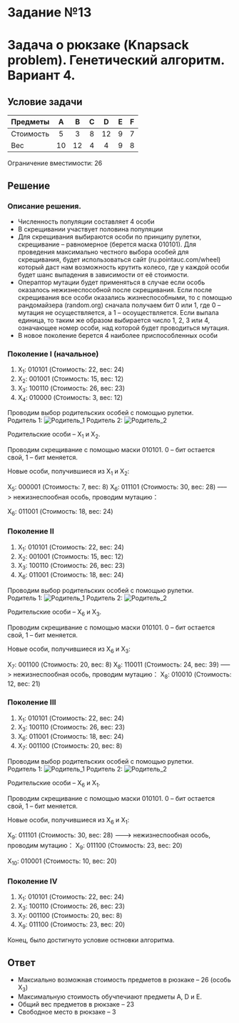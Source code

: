 # Задание №13
# Задача о рюкзаке (Knapsack problem). Генетический алгоритм. Вариант 4.
## Условиe задачи
| Предметы  |  A  | B  | C | D  | E | F |
|:----------|:---:|:--:|:-:|:--:|:-:|:-:|
| Стоимость |  5  | 3  | 8 | 12 | 9 | 7 |
| Вес       | 10  | 12 | 4 | 4  | 9 | 8 |

Ограничение вместимости: 26
## Решение
### Описание решения.

- Численность популяции составляет 4 особи
- В скрещивании участвует половина популяции
- Для скрещивания выбираются особи по принципу рулетки, скрещивание – равномерное (берется маска 010101). Для проведения максимально честного выбора особей для скрещивания, будет использоваться сайт (ru.pointauc.com/wheel) который даст нам возможность крутить колесо, где у каждой особи будет шанс выпадения в зависимости от её стоимости.
- Операптор мутации будет применяться в случае если особь оказалось нежизнеспособной после скрещивания. Если после скрещивания все особи оказались жизнеспособными, то с помощью рандомайзера (random.org) сначала получаем бит 0 или 1, где 0 – мутация не осуществляется, а 1 – осоуществляется. Если выпала единица, то таким же образом выбирается число 1, 2, 3 или 4, означающее номер особи, над которой будет проводиться мутация.
- В новое поколение берется 4 наиболее приспособленных особи

### Поколение I (начальное)

1. X<sub>1</sub>: 010101 (Стоимость: 22, вес: 24)
2. X<sub>2</sub>: 001001 (Стоимость: 15, вес: 12)
3. X<sub>3</sub>: 100110 (Стоимость: 26, вес: 23)
4. X<sub>4</sub>: 010000 (Стоимость: 3, вес: 12)

Проводим выбор родительских особей с помощью рулетки.<br>Родитель 1:
![Родитель_1](https://github.com/user-attachments/assets/f990b8b3-32ef-4620-b4a5-2875fbe5dc9a)
Родитель 2:
![Родитель_2](https://github.com/user-attachments/assets/bbc38088-d22c-4e68-a36c-32c911efe15c)

Родительские особи – X<sub>1</sub> и X<sub>2</sub>.

Проводим скрещивание с помощью маски 010101. 0 – бит остается свой, 1 – бит меняется.

Новые особи, получившиеся из X<sub>1</sub> и X<sub>2</sub>:

X<sub>5</sub>: 000001 (Стоимость: 7, вес: 8)
X<sub>6</sub>: 011101 (Стоимость: 30, вес: 28) –––> нежизнеспообная особь, проводим мутацию：

X<sub>6</sub>: 011001 (Стоимость: 18, вес: 24)


### Поколение II

1. X<sub>1</sub>: 010101 (Стоимость: 22, вес: 24)
2. X<sub>2</sub>: 001001 (Стоимость: 15, вес: 12)
3. X<sub>3</sub>: 100110 (Стоимость: 26, вес: 23)
4. X<sub>6</sub>: 011001 (Стоимость: 18, вес: 24)

Проводим выбор родительских особей с помощью рулетки.<br>Родитель 1:
![Родитель_1](https://github.com/user-attachments/assets/51bae68e-16ae-4b3c-8ce1-23b0886d8609)
Родитель 2:
![Родитель_2](https://github.com/user-attachments/assets/29d94728-8eca-410c-a2fb-45f7eb30cac9)

Родительские особи – X<sub>6</sub> и X<sub>3</sub>.

Проводим скрещивание с помощью маски 010101. 0 – бит остается свой, 1 – бит меняется.

Новые особи, получившиеся из X<sub>6</sub> и X<sub>3</sub>:

X<sub>7</sub>: 001100 (Стоимость: 20, вес: 8)
X<sub>8</sub>: 110011 (Стоимость: 24, вес: 39) –––> нежизнеспообная особь, проводим мутацию：
X<sub>8</sub>: 010010 (Стоимость: 12, вес: 21)

### Поколение III

1. X<sub>1</sub>: 010101 (Стоимость: 22, вес: 24)
2. X<sub>3</sub>: 100110 (Стоимость: 26, вес: 23)
3. X<sub>6</sub>: 011001 (Стоимость: 18, вес: 24)
4. X<sub>7</sub>: 001100 (Стоимость: 20, вес: 8)

Проводим выбор родительских особей с помощью рулетки.<br>Родитель 1:
![Родитель_1](https://github.com/user-attachments/assets/a2f9166d-f0c0-4de5-b7ed-26b23e74a69e)
Родитель 2:
![Родитель_2](https://github.com/user-attachments/assets/e4e923a6-04fd-4b5b-ba82-15fcfdee990c)

Родительские особи – X<sub>6</sub> и X<sub>1</sub>.

Проводим скрещивание с помощью маски 010101. 0 – бит остается свой, 1 – бит меняется.

Новые особи, получившиеся из X<sub>6</sub> и X<sub>1</sub>:

X<sub>9</sub>: 011101 (Стоимость: 30, вес: 28) –––> нежизнеспообная особь, проводим мутацию：
X<sub>9</sub>: 011100 (Стоимость: 23, вес: 20)

X<sub>10</sub>: 010001 (Стоимость: 10, вес: 20)

### Поколение IV

1. X<sub>1</sub>: 010101 (Стоимость: 22, вес: 24)
2. X<sub>3</sub>: 100110 (Стоимость: 26, вес: 23)
3. X<sub>7</sub>: 001100 (Стоимость: 20, вес: 8)
4. X<sub>9</sub>: 011100 (Стоимость: 23, вес: 20)

Конец, было достигнуто условие остновки алгоритма.

## Ответ

- Максиально возможная стоимость предметов в рюзкаке – 26 (особь X<sub>3</sub>)
- Максимальную стоимость обучпечиают предметы A, D и E.
- Общий вес предметов в рюкзаке – 23
- Свободное место в рюкзаке – 3